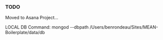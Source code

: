 ### TODO

Moved to Asana Project...


LOCAL DB Command: mongod --dbpath /Users/benrondeau/Sites/MEAN-Boilerplate/data/db
